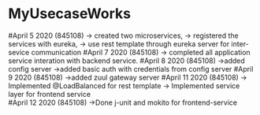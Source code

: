 # MyUsecaseWorks

#April 5 2020 (845108)
	-> created two microservices,
	-> registered the services with eureka,
	-> use rest template through eureka server for 
                        inter-sevice communication
#April 7 2020 (845108)
	-> completed all application service 
	    interation with backend service.
#April 8 2020 (845108)
	->added config server
	->added basic auth with credentials
	    from config server
#April 9 2020 (845108)
	->added zuul gateway server
#April  11 2020 (845108)
	-> Implemented @LoadBalanced for rest template
	-> Implemented service layer for frontend service	
#April 12 2020 (845108)
	->Done j-unit and mokito for frontend-service
